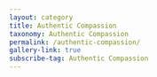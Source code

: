 ```yaml
---
layout: category
title: Authentic Compassion
taxonomy: Authentic Compassion
permalink: /authentic-compassion/
gallery-link: true
subscribe-tag: Authentic Compassion
---
```

